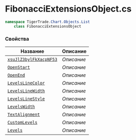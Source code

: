 
# FibonacciExtensionsObject.cs
```csharp
namespace TigerTrade.Chart.Objects.List  
    class FibonacciExtensionsObject
```

### Свойства
| Название | Описание |
| --- | --- |
| [`xsuJlZ3bylFkXacpNF53`](./Свойства/xsuJlZ3bylFkXacpNF53.md) | *Описание* |
| [`OpenStart`](./Свойства/OpenStart.md) | *Описание* |
| [`OpenEnd`](./Свойства/OpenEnd.md) | *Описание* |
| [`LevelsLineColor`](./Свойства/LevelsLineColor.md) | *Описание* |
| [`LevelsLineWidth`](./Свойства/LevelsLineWidth.md) | *Описание* |
| [`LevelsLineStyle`](./Свойства/LevelsLineStyle.md) | *Описание* |
| [`LevelsWidth`](./Свойства/LevelsWidth.md) | *Описание* |
| [`TextAlignment`](./Свойства/TextAlignment.md) | *Описание* |
| [`CustomLevels`](./Свойства/CustomLevels.md) | *Описание* |
| [`Levels`](./Свойства/Levels.md) | *Описание* |
